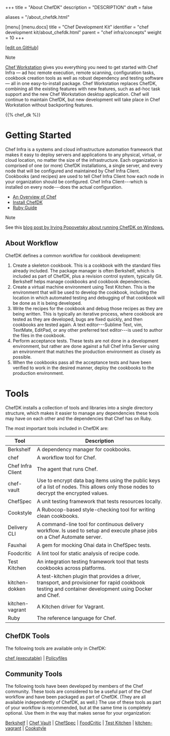 +++
title = "About ChefDK"
description = "DESCRIPTION"
draft = false

aliases = "/about_chefdk.html"

[menu]
  [menu.docs]
    title = "Chef Development Kit"
    identifier = "chef development kit/about_chefdk.html"
    parent = "chef infra/concepts"
    weight = 10
+++    

[\[edit on
GitHub\]](https://github.com/chef/chef-web-docs/blob/master/chef_master/source/about_chefdk.rst)

<div class="note" markdown="1">

<div class="admonition-title" markdown="1">

Note

</div>

[Chef Workstation](https://downloads.chef.io/chef-workstation/) gives
you everything you need to get started with Chef Infra — ad hoc remote
execution, remote scanning, configuration tasks, cookbook creation tools
as well as robust dependency and testing software — all in one
easy-to-install package. Chef Workstation replaces ChefDK, combining all
the existing features with new features, such as ad-hoc task support and
the new Chef Workstation desktop application. Chef will continue to
maintain ChefDK, but new development will take place in Chef Workstation
without backporting features.

</div>

{{% chef_dk %}}

Getting Started
===============

Chef Infra is a systems and cloud infrastructure automation framework
that makes it easy to deploy servers and applications to any physical,
virtual, or cloud location, no matter the size of the infrastructure.
Each organization is comprised of one (or more) ChefDK installations, a
single server, and every node that will be configured and maintained by
Chef Infra Client. Cookbooks (and recipes) are used to tell Chef Infra
Client how each node in your organization should be configured. Chef
Infra Client---which is installed on every node---does the actual
configuration.

-   [An Overview of Chef](/chef_overview/)
-   [Install ChefDK](/install_dk/)
-   [Ruby Guide](/ruby/)

<div class="note" markdown="1">

<div class="admonition-title" markdown="1">

Note

</div>

See this [blog post by Irving Popovetsky about running ChefDK on
Windows.](https://www.chef.io/blog/2014/11/04/the-chefdk-on-windows-survival-guide/)

</div>

About Workflow
--------------

ChefDK defines a common workflow for cookbook development:

1.  Create a skeleton cookbook. This is a cookbook with the standard
    files already included. The package manager is often Berkshelf,
    which is included as part of ChefDK, plus a revision control system,
    typically Git. Berkshelf helps manage cookbooks and cookbook
    dependencies.
2.  Create a virtual machine environment using Test Kitchen. This is the
    environment that will be used to develop the cookbook, including the
    location in which automated testing and debugging of that cookbook
    will be done as it is being developed.
3.  Write the recipes for the cookbook and debug those recipes as they
    are being written. This is typically an iterative process, where
    cookbook are tested as they are developed, bugs are fixed quickly,
    and then cookbooks are tested again. A text editor---Sublime Text,
    vim, TextMate, EditPad, or any other preferred text editor---is used
    to author the files in the cookbook.
4.  Perform acceptance tests. These tests are not done in a development
    environment, but rather are done against a full Chef Infra Server
    using an environment that matches the production environment as
    closely as possible.
5.  When the cookbooks pass all the acceptance tests and have been
    verified to work in the desired manner, deploy the cookbooks to the
    production environment.

Tools
=====

ChefDK installs a collection of tools and libraries into a single
directory structure, which makes it easier to manage any dependencies
these tools may have on each other and the dependencies that Chef has on
Ruby.

The most important tools included in ChefDK are:

<table>
<colgroup>
<col style="width: 12%" />
<col style="width: 87%" />
</colgroup>
<thead>
<tr class="header">
<th>Tool</th>
<th>Description</th>
</tr>
</thead>
<tbody>
<tr class="odd">
<td>Berkshelf</td>
<td>A dependency manager for cookbooks.</td>
</tr>
<tr class="even">
<td>chef</td>
<td>A workflow tool for Chef.</td>
</tr>
<tr class="odd">
<td>Chef Infra Client</td>
<td>The agent that runs Chef.</td>
</tr>
<tr class="even">
<td>chef-vault</td>
<td>Use to encrypt data bag items using the public keys of a list of nodes. This allows only those nodes to decrypt the encrypted values.</td>
</tr>
<tr class="odd">
<td>ChefSpec</td>
<td>A unit testing framework that tests resources locally.</td>
</tr>
<tr class="even">
<td>Cookstyle</td>
<td>A Rubocop-based style-checking tool for writing clean cookbooks.</td>
</tr>
<tr class="odd">
<td>Delivery CLI</td>
<td>A command-line tool for continuous delivery workflow. Is used to setup and execute phase jobs on a Chef Automate server.</td>
</tr>
<tr class="even">
<td>Fauxhai</td>
<td>A gem for mocking Ohai data in ChefSpec tests.</td>
</tr>
<tr class="odd">
<td>Foodcritic</td>
<td>A lint tool for static analysis of recipe code.</td>
</tr>
<tr class="even">
<td>Test Kitchen</td>
<td>An integration testing framework tool that tests cookbooks across platforms.</td>
</tr>
<tr class="odd">
<td>kitchen-dokken</td>
<td>A test-kitchen plugin that provides a driver, transport, and provisioner for rapid cookbook testing and container development using Docker and Chef.</td>
</tr>
<tr class="even">
<td>kitchen-vagrant</td>
<td>A Kitchen driver for Vagrant.</td>
</tr>
<tr class="odd">
<td>Ruby</td>
<td>The reference language for Chef.</td>
</tr>
</tbody>
</table>

ChefDK Tools
------------

The following tools are available only in ChefDK:

[chef (executable)](/ctl_chef.html) | [Policyfiles](/policyfile/)

Community Tools
---------------

The following tools have been developed by members of the Chef
community. These tools are considered to be a useful part of the Chef
workflow and have been packaged as part of ChefDK. (They are all
available independently of ChefDK, as well.) The use of these tools as
part of your workflow is recommended, but at the same time is completely
optional. Use them in the way that makes sense for your organization:

[Berkshelf](/berkshelf/) | [Chef Vault](/chef_vault/) |
[ChefSpec](/chefspec/) | [FoodCritic](/foodcritic/) | [Test
Kitchen](/kitchen/) |
[kitchen-vagrant](/plugin_kitchen_vagrant/) |
[Cookstyle](/cookstyle/)
